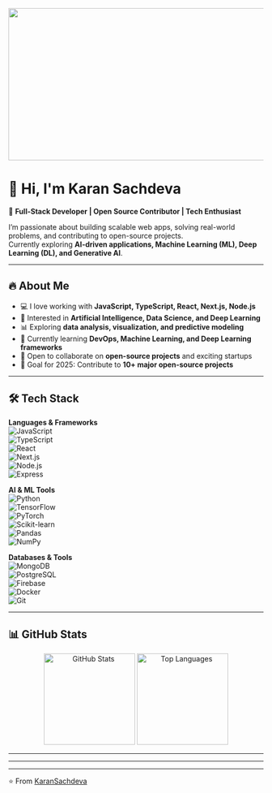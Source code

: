 
<p align="center">
  <img src="https://media.giphy.com/media/qgQUggAC3Pfv687qPC/giphy.gif" width="600" height="300" />
</p>

# 👋 Hi, I'm Karan Sachdeva  

🚀 **Full-Stack Developer | Open Source Contributor | Tech Enthusiast**  

I’m passionate about building scalable web apps, solving real-world problems, and contributing to open-source projects.  
Currently exploring **AI-driven applications, Machine Learning (ML), Deep Learning (DL), and Generative AI**.  

---

## 🔥 About Me
- 💻 I love working with **JavaScript, TypeScript, React, Next.js, Node.js**
- 🤖 Interested in **Artificial Intelligence, Data Science, and Deep Learning**
- 📊 Exploring **data analysis, visualization, and predictive modeling**
- 🌱 Currently learning **DevOps, Machine Learning, and Deep Learning frameworks**
- 🤝 Open to collaborate on **open-source projects** and exciting startups
- 🎯 Goal for 2025: Contribute to **10+ major open-source projects**

---

## 🛠️ Tech Stack  

**Languages & Frameworks**  
![JavaScript](https://img.shields.io/badge/JavaScript-323330?style=for-the-badge&logo=javascript)  
![TypeScript](https://img.shields.io/badge/TypeScript-007ACC?style=for-the-badge&logo=typescript)  
![React](https://img.shields.io/badge/React-20232A?style=for-the-badge&logo=react)  
![Next.js](https://img.shields.io/badge/Next.js-000000?style=for-the-badge&logo=nextdotjs)  
![Node.js](https://img.shields.io/badge/Node.js-339933?style=for-the-badge&logo=nodedotjs)  
![Express](https://img.shields.io/badge/Express.js-000000?style=for-the-badge&logo=express)  

**AI & ML Tools**  
![Python](https://img.shields.io/badge/Python-3776AB?style=for-the-badge&logo=python)  
![TensorFlow](https://img.shields.io/badge/TensorFlow-FF6F00?style=for-the-badge&logo=tensorflow)  
![PyTorch](https://img.shields.io/badge/PyTorch-EE4C2C?style=for-the-badge&logo=pytorch)  
![Scikit-learn](https://img.shields.io/badge/scikit--learn-F7931E?style=for-the-badge&logo=scikitlearn)  
![Pandas](https://img.shields.io/badge/pandas-150458?style=for-the-badge&logo=pandas)  
![NumPy](https://img.shields.io/badge/numpy-013243?style=for-the-badge&logo=numpy)  

**Databases & Tools**  
![MongoDB](https://img.shields.io/badge/MongoDB-4EA94B?style=for-the-badge&logo=mongodb)  
![PostgreSQL](https://img.shields.io/badge/PostgreSQL-316192?style=for-the-badge&logo=postgresql)  
![Firebase](https://img.shields.io/badge/Firebase-FFCA28?style=for-the-badge&logo=firebase)  
![Docker](https://img.shields.io/badge/Docker-2496ED?style=for-the-badge&logo=docker)  
![Git](https://img.shields.io/badge/Git-F05032?style=for-the-badge&logo=git)  

---

## 📊 GitHub Stats  

<p align="center">
  <img src="https://github-readme-stats.vercel.app/api?username=karansachdeva007&show_icons=true&theme=radical" alt="GitHub Stats" height="180" />
  <img src="https://github-readme-stats.vercel.app/api/top-langs/?username=karansachdeva007&layout=compact&theme=radical" alt="Top Languages" height="180" />
</p>


---

---



---

⭐️ From [KaranSachdeva](https://github.com/KaranSachdeva)
